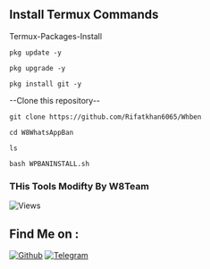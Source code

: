 ## Install Termux Commands

Termux-Packages-Install

```
pkg update -y
```
```
pkg upgrade -y
```
```
pkg install git -y
```


--Clone this repository--

```
git clone https://github.com/Rifatkhan6065/Whben
```
```
cd W8WhatsAppBan
```
```
ls
```

```
bash WPBANINSTALL.sh
```

### THis Tools Modifty By W8Team

![Views](https://profile-counter.glitch.me/W8WhatsAppBan/count.svg)

## Find Me on :
[![Github](https://img.shields.io/badge/Github-W8SOJIB-green?style=for-the-badge&logo=github)](https://github.com/Rifatkhan6065)
[![Telegram](https://img.shields.io/badge/Channel-Telegram-blue?style=for-the-badge&logo=telegram)](https://t.me/rifat_vaiya)

